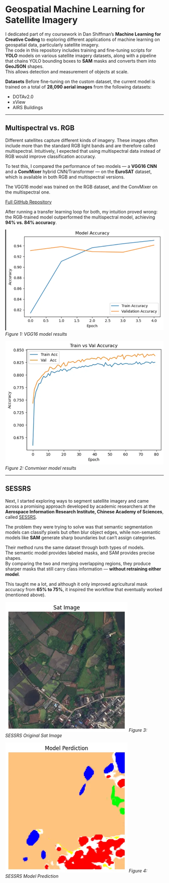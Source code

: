 # Geospatial Machine Learning for Satellite Imagery

I dedicated part of my coursework in Dan Shiffman’s **Machine Learning for Creative Coding** to exploring different applications of machine learning on geospatial data, particularly satellite imagery.  
The code in this repository includes training and fine-tuning scripts for **YOLO** models on various satellite imagery datasets, along with a pipeline that chains YOLO bounding boxes to **SAM** masks and converts them into **GeoJSON** shapes.  
This allows detection and measurement of objects at scale.

**Datasets**
Before fine-tuning on the custom dataset, the current model is trained on a total of **28,090 aerial images** from the following datasets:

- DOTAv2.0  
- xView  
- AIRS Buildings  

---

## Multispectral vs. RGB

Different satellites capture different kinds of imagery. These images often include more than the standard RGB light bands and are therefore called multispectral. Intuitively, I expected that using multispectral data instead of RGB would improve classification accuracy.

To test this, I compared the performance of two models — a **VGG16 CNN** and a **ConvMixer** hybrid CNN/Transformer — on the **EuroSAT** dataset, which is available in both RGB and multispectral versions.  

The VGG16 model was trained on the RGB dataset, and the ConvMixer on the multispectral one.  

[Full GitHub Repository](https://github.com/DeanIA/dl4m_final)

After running a transfer learning loop for both, my intuition proved wrong:  
the RGB-trained model outperformed the multispectral model, achieving **94% vs. 84% accuracy**.

![VGG16](image.png)  
*Figure 1: VGG16 model results*

![Convmixer](image-1.png)
*Figure 2: Convmixer model results*


---

## SESSRS

Next, I started exploring ways to segment satellite imagery and came across a promising approach developed by academic researchers at the **Aerospace Information Research Institute, Chinese Academy of Sciences**, called [SESSRS](https://github.com/qycools/SESSRS/blob/main/README.md).  

The problem they were trying to solve was that semantic segmentation models can classify pixels but often blur object edges, while non-semantic models like **SAM** generate sharp boundaries but can’t assign categories.  

Their method runs the same dataset through both types of models.  
The semantic model provides labeled masks, and SAM provides precise shapes.  
By comparing the two and merging overlapping regions, they produce sharper masks that still carry class information — **without retraining either model**.  

This taught me a lot, and although it only improved agricultural mask accuracy from **65% to 75%**, it inspired the workflow that eventually worked (mentioned above).

![Sat image](image-2.png)
*Figure 3: SESSRS Original Sat Image*

![SESSRS Model Prediction](image-3.png)
*Figure 4: SESSRS Model Prediction*
